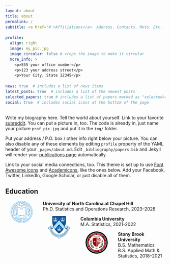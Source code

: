 ```yaml
---
layout: about
title: about
permalink: /
subtitle: <a href='#'>Affiliations</a>. Address. Contacts. Moto. Etc.

profile:
  align: right
  image: my_pic.jpg
  image_circular: false # crops the image to make it circular
  more_info: >
    <p>555 your office number</p>
    <p>123 your address street</p>
    <p>Your City, State 12345</p>

news: true  # includes a list of news items
latest_posts: true  # includes a list of the newest posts
selected_papers: true # includes a list of papers marked as "selected={true}"
social: true  # includes social icons at the bottom of the page
---
```


Write my biography here. Tell the world about yourself. Link to your favorite [subreddit](http://reddit.com). You can put a picture in, too. The code is already in, just name your picture `prof_pic.jpg` and put it in the `img/` folder.

Put your address / P.O. box / other info right below your picture. You can also disable any of these elements by editing `profile` property of the YAML header of your `_pages/about.md`. Edit `_bibliography/papers.bib` and Jekyll will render your [publications page](/al-folio/publications/) automatically.

Link to your social media connections, too. This theme is set up to use [Font Awesome icons](http://fortawesome.github.io/Font-Awesome/) and [Academicons](https://jpswalsh.github.io/academicons/), like the ones below. Add your Facebook, Twitter, LinkedIn, Google Scholar, or just disable all of them.

<style>
  .eduimg {margin: 0px 32px 0px 16px;float:left}
  .edutext {
  margin-left: 20px;
}
</style>

<div class="education">
<h2>Education</h2>


<img class="eduimg" src="assets/img/University_of_North_Carolina_at_Chapel_Hill_seal.svg.png" width="70" height="70" >
<p class="edutext"> <b> University of North Carolina at Chapel Hill </b><br> Ph.D. Statistics and Operations Research, 2023–2028 </p>



<img class="eduimg" src="assets/img/columbia_logo.png" width="70" height="70">

<p class="edutext"><b> Columbia University </b><br> M.A. Statistics, 2021-2022</p>



<img class="eduimg" src="assets/img/stony_logo.png" width="70" height="70">
<div  class="edutext">
<p><b> Stony Brook University </b><br> B.S. Mathematics <br>B.S. Applied Math &amp; Statistics, 2018–2021</p>
</div>






</div>
